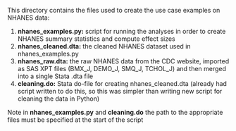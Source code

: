 This directory contains the files used to create the use case examples on NHANES data:

1. **nhanes_examples.py:** script for running the analyses in order to create NHANES summary statistics and compute effect sizes
2. **nhanes_cleaned.dta:** the cleaned NHANES dataset used in nhanes_examples.py
3. **nhanes_raw.dta:** the raw NHANES data from the CDC website, imported as SAS XPT files (BMX_J, DEMO_J, SMQ_J, TCHOL_J) and then merged into a single Stata .dta file
4. **cleaning.do:** Stata do-file for creating nhanes_cleaned.dta (already had script written to do this, so this was simpler than writing new script for cleaning the data in Python)

Note in **nhanes_examples.py** and **cleaning.do** the path to the appropriate files must be specified at the start of the script
